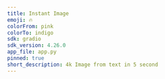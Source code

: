 ```yaml
---
title: Instant Image
emoji: 🔥
colorFrom: pink
colorTo: indigo
sdk: gradio
sdk_version: 4.26.0
app_file: app.py
pinned: true
short_description: 4k Image from text in 5 second
---
```

